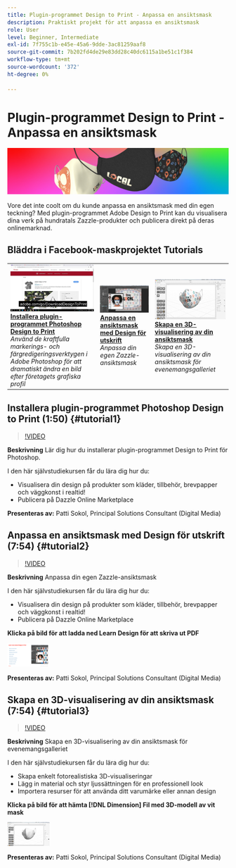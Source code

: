 ```yaml
---
title: Plugin-programmet Design to Print - Anpassa en ansiktsmask
description: Praktiskt projekt för att anpassa en ansiktsmask
role: User
level: Beginner, Intermediate
exl-id: 7f755c1b-e45e-45a6-9dde-3ac81259aaf8
source-git-commit: 7b202fd4de29e83dd28c40dc6115a1be51c1f384
workflow-type: tm+mt
source-wordcount: '372'
ht-degree: 0%

---
```


# Plugin-programmet Design to Print - Anpassa en ansiktsmask

![Tutorial Hero Image](../assets/faceMaskSplash.jpg)

Vore det inte coolt om du kunde anpassa en ansiktsmask med din egen teckning? Med plugin-programmet Adobe Design to Print kan du visualisera dina verk på hundratals Zazzle-produkter och publicera direkt på deras onlinemarknad.

## Bläddra i Facebook-maskprojektet Tutorials

<table style="table-layout:fixed">
<tr>
 <td>
   <a href="handsonproject.md#tutorial1">
      <img alt="Installera plugin-programmet Photoshop Design to Print" src="../assets/d2p_install_sokol_thumbnail.jpg" />
   </a>
    <div>
   <a href="handsonproject.md#tutorial1"><strong>Installera plugin-programmet Photoshop Design to Print</strong></a>
    </div>
    <em>Använd de kraftfulla markerings- och färgredigeringsverktygen i Adobe Photoshop för att dramatiskt ändra en bild efter företagets grafiska profil</em>
    <br>
  </td>
  <td>
    <a href="handsonproject.md#tutorial2">
        <img alt="Anpassa en ansiktsmask med Design för utskrift" src="../assets/d2p_faceMask_sokol_thumbnail.jpg" />
    </a>
    <div>
    <a href="handsonproject.md#tutorial2"><strong>Anpassa en ansiktsmask med Design för utskrift</strong></a>
    </div>
    <em>Anpassa din egen Zazzle-ansiktsmask</em>
    <br>
  </td>
  <td>
    <a href="handsonproject.md#tutorial3">
      <img alt="Skapa en 3D-visualisering av din ansiktsmask" src="../assets/DN_faceMaskShare_sokol_thumbnail.jpg" />
   </a>
    <div>
   <a href="handsonproject.md#tutorial3"><strong>Skapa en 3D-visualisering av din ansiktsmask</strong></a>
    </div>
    <em>Skapa en 3D-visualisering av din ansiktsmask för evenemangsgalleriet</em>
    <br>
  </td>
</tr>
</table>

## Installera plugin-programmet Photoshop Design to Print (1:50) {#tutorial1}

>[!VIDEO](https://video.tv.adobe.com/v/327096?hidetitle=true)

**Beskrivning**
Lär dig hur du installerar plugin-programmet Design to Print för Photoshop.

I den här självstudiekursen får du lära dig hur du:
* Visualisera din design på produkter som kläder, tillbehör, brevpapper och väggkonst i realtid!
* Publicera på Dazzle Online Marketplace

**Presenteras av:**
Patti Sokol, Principal Solutions Consultant (Digital Media)

## Anpassa en ansiktsmask med Design för utskrift (7:54) {#tutorial2}

>[!VIDEO](https://video.tv.adobe.com/v/327097?hidetitle=true)

**Beskrivning**
Anpassa din egen Zazzle-ansiktsmask

I den här självstudiekursen får du lära dig hur du:
* Visualisera din design på produkter som kläder, tillbehör, brevpapper och väggkonst i realtid!
* Publicera på Dazzle Online Marketplace

**Klicka på bild för att ladda ned Learn Design för att skriva ut PDF**

[![Lär dig design för utskrift](../assets/LearnDesigntoPrint_96.png)](../assets/LearnDesigntoPrint.pdf)

**Presenteras av:**
Patti Sokol, Principal Solutions Consultant (Digital Media)

## Skapa en 3D-visualisering av din ansiktsmask (7:54) {#tutorial3}

>[!VIDEO](https://video.tv.adobe.com/v/327098?hidetitle=true)

**Beskrivning**
Skapa en 3D-visualisering av din ansiktsmask för evenemangsgalleriet

I den här självstudiekursen får du lära dig hur du:
* Skapa enkelt fotorealistiska 3D-visualiseringar
* Lägg in material och styr ljussättningen för en professionell look
* Importera resurser för att använda ditt varumärke eller annan design

**Klicka på bild för att hämta [!DNL Dimension] Fil med 3D-modell av vit mask**

[![Jämförelsebild](../assets/whitemask_96.png)](https://stock.adobe.com/search/3d-assets?load_type=search&amp;native_visual_search=&amp;similar_content_id=&amp;is_recent_search=&amp;search_type=usertyped&amp;k=face+mask&amp;asset_id=324075591)

**Presenteras av:**
Patti Sokol, Principal Solutions Consultant (Digital Media)
